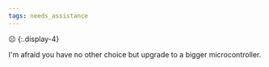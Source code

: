 ```yaml
---
tags: needs_assistance
---
```


☹️
{:.display-4}

I'm afraid you have no other choice but upgrade to a bigger microcontroller.
